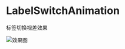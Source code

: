 # LabelSwitchAnimation
标签切换视差效果

![效果图](http://upload-images.jianshu.io/upload_images/2742645-642ad56a04bb6f04.gif?imageMogr2/auto-orient/strip)
